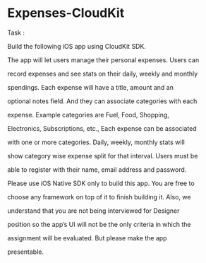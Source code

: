 # Expenses-CloudKit


Task : 

Build the following iOS app using CloudKit SDK.
 
 The app will let users manage their personal expenses. Users can
 
 record expenses and see stats on their daily, weekly and monthly
 
 spendings. Each expense will have a title, amount and an
 
 optional notes field. And they can associate categories with each
 
 expense. Example categories are Fuel, Food, Shopping,
 
 Electronics, Subscriptions, etc., Each expense can be associated
 
 with one or more categories. Daily, weekly, monthly stats will
 
 show category wise expense split for that interval. Users must be
 
 able to register with their name, email address and password.
 
 Please use iOS Native SDK only to build this app. You are free to
 
 choose any framework on top of it to finish building it. Also, we
 
 understand that you are not being interviewed for Designer
 
 position so the app’s UI will not be the only criteria in which the
 
 assignment will be evaluated. But please make the app
 
 presentable.
